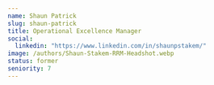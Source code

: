 ```yaml
---
name: Shaun Patrick
slug: shaun-patrick
title: Operational Excellence Manager
social:
  linkedin: "https://www.linkedin.com/in/shaunpstakem/"
image: /authors/Shaun-Stakem-RRM-Headshot.webp
status: former
seniority: 7
---
```

